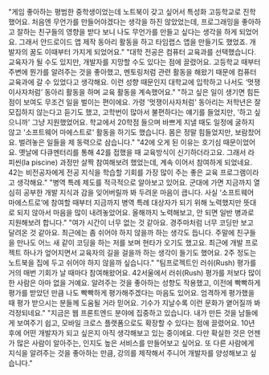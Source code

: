 "게임 좋아하는 평범한 중학생이었는데 노트북이 갖고 싶어서 특성화 고등학교로 진학했어요. 처음엔 무언가를 만들어야겠다는 생각을 하진 않았었는데, 프로그래밍을 좋아하고 잘하는 친구들의 영향을 받다 보니 나도 무언가를 만들고 싶다는 생각을 하게 되었어요. 그래서 안드로이드 앱 제작 동아리 활동을 하고 타임랩스 앱을 만들기도 했었죠. 개발자의 꿈도 이때부터 가지게 되었어요."
"대학 전공은 컴퓨터 교육과를 선택했습니다. 교육자가 될 수도 있지만, 개발자를 지망할 수도 있다는 점에 끌렸어요. 고등학교 때부터 주변에 뭔가를 알려주는 것을 좋아했고, 멘토링처럼 관련 활동을 해왔기 때문에 컴퓨터 교육과에 갈 수 있었다고 생각해요. 이런 성향 때문인지 대학교에 입학하고 나서도 ‘멋쟁이사자처럼’ 동아리 활동을 하며 교육 활동을 계속했어요."
"하고 싶은 일이 생기면 힘든 점이 보여도 무조건 일을 벌이는 편이에요. 가령 '멋쟁이사자처럼' 동아리는 저학년은 잘 모집하지 않는다고 듣기도 했고, 고학번이 많아서 불편하다는 얘기를 들었지만, '하고 싶으니까' 그냥 지원했었어요. 학교에서 20학점 들으며 바쁘게 지낼 때도 일정에 굴하지 않고 '소프트웨어 마에스트로' 활동을 하기도 했습니다. 몸은 정말 힘들었지만, 보람찼어요. 벌려놓은 일들을 제 동력으로 삼습니다."
"42에 오게 된 이유는 호기심 때문이었어요. 옛날에 다큐멘터리를 통해 42를 접했을 때 교육방식이 신기하더라고요. 그래서 라 피씬(la piscine) 과정만 살짝 참여해보려 했었는데, 계속 이어서 참여하게 되었네요. 42는 비전공자에게 전공 지식을 학습할 기회를 가장 많이 주는 좋은 교육 프로그램이라고 생각해요."
"병역 특례 제도를 적극적으로 알아보고 있어요. 군대에 가면 지금까지 열심히 공부한 개발 지식과 감을 잊어버릴까 봐 두려운 마음이 큽니다. 사실 ‘소프트웨어 마에스트로’에 참여할 때부터 지금까지 병역 특례 대상자가 되기 위해 노력했지만 뜻대로 되지 않아서 마음을 많이 내려놓았어요. 올해까지 노력해보고, 안 되면 일반 병과로 지원해보려 합니다."
"여가 시간이 너무 없는 것 같아요. 경주마처럼 너무 코딩만 보고 달려온 것 같아요. 최근에는 좀 쉬어야 하지 않을까 하는 생각도 듭니다. 주말에 친구들을 만나도 어느 새 같이 코딩을 하는 저를 보며 현타가 오기도 했고요. 최근에 개발 프로젝트 하나가 엎어지면서 교육자의 길을 걸을까 하는 생각이 들기도 했어요. 2주 정도는 노트북을 집에 두고 쉬어야 하지 않을까 싶습니다."
"팀프로젝트인 러쉬(Rush) 평가를 거의 매번 기회가 날 때마다 참여해왔어요. 42서울에서 러쉬(Rush) 평가를 저보다 많이 한 사람은 아마 없을 거예요. 알려주는 것을 좋아하는 성향도 작용했고, 이전에 빡빡하게 평가를 받았던 만큼 나도 빡빡하게 평가해주겠다는 마음도 있어요. 엄격하게 평가했을 때 평가 받으시는 분들께 도움될 거라 믿어요. 기수가 지날수록 이런 문화가 옅어질까 봐 걱정되네요."
"지금은 웹 프론트엔드 분야에 집중하고 있습니다. 내가 만든 것을 남들에게 보여주기 쉽고, 모바일 크로스 플랫폼으로도 확장할 수 있다는 점에 끌렸어요. 10년 후에 어떤 개발자가 되고 싶은지 아직 생각해보고 있는 중이에요. 다만 확실한 것은 언젠가 많은 사람이 알아주는, 인지도 높은 서비스를 만들어보고 싶어요. 또 다른 사람에게 지식을 알려주는 것을 좋아하는 만큼, 강의를 제작해서 주니어 개발자를 양성해보고 싶습니다."
